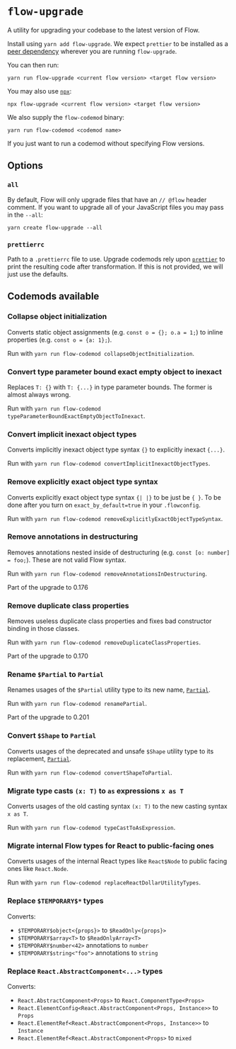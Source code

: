 # `flow-upgrade`

A utility for upgrading your codebase to the latest version of Flow.

Install using `yarn add flow-upgrade`. We expect `prettier` to be installed as a [peer dependency](https://docs.npmjs.com/cli/v8/configuring-npm/package-json#peerdependencies) wherever you are running `flow-upgrade`.

You can then run:

```
yarn run flow-upgrade <current flow version> <target flow version>
```

You may also use [`npx`](https://www.npmjs.com/package/npx):

```
npx flow-upgrade <current flow version> <target flow version>
```

We also supply the `flow-codemod` binary:

```
yarn run flow-codemod <codemod name>
```

If you just want to run a codemod without specifying Flow versions.

## Options

### `all`

By default, Flow will only upgrade files that have an `// @flow` header comment.
If you want to upgrade all of your JavaScript files you may pass in the `--all`:

```
yarn create flow-upgrade --all
```

### `prettierrc`

Path to a `.prettierrc` file to use.
Upgrade codemods rely upon [`prettier`](https://www.npmjs.com/package/prettier) to print the resulting code after transformation.
If this is not provided, we will just use the defaults.

## Codemods available

### Collapse object initialization
Converts static object assignments (e.g. `const o = {}; o.a = 1;`) to inline properties (e.g. `const o = {a: 1};`).

Run with `yarn run flow-codemod collapseObjectInitialization`.

### Convert type parameter bound exact empty object to inexact
Replaces `T: {}` with `T: {...}` in type parameter bounds. The former is almost always wrong.

Run with `yarn run flow-codemod typeParameterBoundExactEmptyObjectToInexact`.

### Convert implicit inexact object types
Converts implicitly inexact object type syntax `{}` to explicitly inexact `{...}`.

Run with `yarn run flow-codemod convertImplicitInexactObjectTypes`.

### Remove explicitly exact object type syntax
Converts explicitly exact object type syntax `{| |}` to be just be `{ }`. To be done after you turn on `exact_by_default=true` in your `.flowconfig`.

Run with `yarn run flow-codemod removeExplicitlyExactObjectTypeSyntax`.

### Remove annotations in destructuring
Removes annotations nested inside of destructuring (e.g. `const [o: number] = foo;`). These are not valid Flow syntax.

Run with `yarn run flow-codemod removeAnnotationsInDestructuring`.

Part of the upgrade to 0.176

### Remove duplicate class properties
Removes useless duplicate class properties and fixes bad constructor binding in those classes.

Run with `yarn run flow-codemod removeDuplicateClassProperties`.

Part of the upgrade to 0.170

### Rename `$Partial` to `Partial`
Renames usages of the `$Partial` utility type to its new name, [`Partial`](https://flow.org/en/docs/types/utilities/#toc-partial).

Run with `yarn run flow-codemod renamePartial`.

Part of the upgrade to 0.201

### Convert `$Shape` to `Partial`
Converts usages of the deprecated and unsafe `$Shape` utility type to its replacement, [`Partial`](https://flow.org/en/docs/types/utilities/#toc-partial).

Run with `yarn run flow-codemod convertShapeToPartial`.

### Migrate type casts `(x: T)` to `as` expressions `x as T`
Converts usages of the old casting syntax `(x: T)` to the new casting syntax `x as T`.

Run with `yarn run flow-codemod typeCastToAsExpression`.

### Migrate internal Flow types for React to public-facing ones
Converts usages of the internal React types like `React$Node` to public facing ones like `React.Node`.

Run with `yarn run flow-codemod replaceReactDollarUtilityTypes`.

### Replace `$TEMPORARY$*` types
Converts:
 - `$TEMPORARY$object<{props}>` to `$ReadOnly<{props}>`
 - `$TEMPORARY$array<T>` to `$ReadOnlyArray<T>`
 - `$TEMPORARY$number<42>` annotations to `number`
 - `$TEMPORARY$string<"foo">` annotations to `string`

### Replace `React.AbstractComponent<...>` types
Converts:

- `React.AbstractComponent<Props>` to `React.ComponentType<Props>`
- `React.ElementConfig<React.AbstractComponent<Props, Instance>>` to `Props`
- `React.ElementRef<React.AbstractComponent<Props, Instance>>` to `Instance`
- `React.ElementRef<React.AbstractComponent<Props>` to `mixed`
